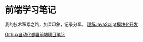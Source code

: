 # 前端学习笔记
我的技术积累之路，加深印象，记录分享。
[理解JavaScript模块化开发](https://github.com/xiaqi129/blog-notes/blob/master/%E7%90%86%E8%A7%A3JavaScript%E6%A8%A1%E5%9D%97%E5%8C%96%E5%BC%80%E5%8F%91.md)

[Github自动化部署前端项目笔记](https://github.com/xiaqi129/blog-notes/blob/master/Github%20Action%E8%87%AA%E5%8A%A8%E5%8C%96%E9%83%A8%E7%BD%B2%E5%89%8D%E7%AB%AF%E9%A1%B9%E7%9B%AE%E7%AC%94%E8%AE%B0.md)
